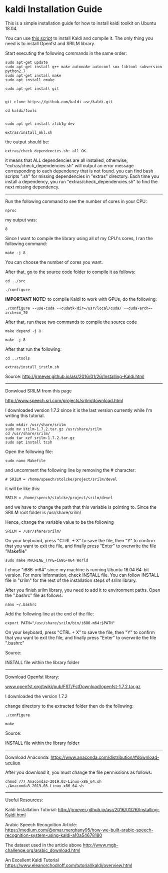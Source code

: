 # kaldi Installation Guide
This is a simple installation guide for how to install kaldi toolkit on Ubuntu 18.04.


You can use [this script](install_kaldi.sh) to install Kaldi and compile it. The only thing you need is to install Openfst and SRILM library.


Start executing the following commands in the same order:

    sudo apt-get update
    sudo apt-get install g++ make automake autoconf sox libtool subversion python2.7
    sudo apt-get install make
    sudo apt install cmake

    sudo apt-get install git


    git clone https://github.com/kaldi-asr/kaldi.git

    cd kaldi/tools


    sudo apt-get install zlib1g-dev

    extras/install_mkl.sh


the output should be:

    extras/check_dependencies.sh: all OK.


 it means that ALL dependencies are all installed, otherwise, "extras/check_dependencies.sh" will output an error message corresponding to each dependency that is not found.
    you can find bash scripts ".sh" for missing dependencies in "extras" directory. Each time you install a dependency, you run "extras/check_dependencies.sh" to find the next missing dependency.


------------------------------------------------------------------------------------------------------------------------------------------------------------------------


Run the following command to see the number of cores in your CPU:

    nproc


my output was:

    8


Since I want to compile the library using all of my CPU's cores, I ran the following command:

    make -j 8

You can choose the number of cores you want.



After that, go to the source code folder to compile it as follows:


    cd ../src

    ./configure


**IMPORTANT NOTE:** to compile Kaldi to work with GPUs, do the following:

    ./configure --use-cuda --cudatk-dir=/usr/local/cuda/ --cuda-arch=-arch=sm_70


After that, run these two commands to compile the source code


    make depend -j 8

    make -j 8



After that run the following:

    cd ../tools

    extras/install_irstlm.sh


Source:
http://jrmeyer.github.io/asr/2016/01/26/Installing-Kaldi.html


------------------------------------------------------------------------------------------------------------------------------------------------------------------------
Donwload SRILM from this page

http://www.speech.sri.com/projects/srilm/download.html

I downloaded version 1.7.2 since it is the last version currently while I'm writing this tutorial.

    sudo mkdir /usr/share/srilm
    sudo mv srilm-1.7.2.tar.gz /usr/share/srilm
    cd /usr/share/srilm/
    sudo tar xzf srilm-1.7.2.tar.gz
    sudo apt install tcsh


Open the following file:

    sudo nano Makefile


and uncomment the following line by removing the # character:

    # SRILM = /home/speech/stolcke/project/srilm/devel

it will be like this:

    SRILM = /home/speech/stolcke/project/srilm/devel

and we have to change the path that this variable is pointing to. Since the SRILM root folder is  /usr/share/srilm/

Hence, change the variable value to be the following

    SRILM = /usr/share/srilm/


On your keyboard, press "CTRL + X" to save the file, then "Y" to confirm that you want to exit the file, and finally press "Enter" to overwrite the file "Makefile"


    sudo make MACHINE_TYPE=i686-m64 World


I chose "i686-m64" since my machine is running Ubuntu 18.04 64-bit version. For more information, check INSTALL file.
You can follow INSTALL file in "srilm" for the rest of the installation steps of srilm library.

After you finish srilm library, you need to add it to environment paths.
Open the ".bashrc" file as follows:

    nano ~/.bashrc


Add the following line at the end of the file:

    export PATH="/usr/share/srilm/bin/i686-m64:$PATH"


On your keyboard, press "CTRL + X" to save the file, then "Y" to confirm that you want to exit the file, and finally press "Enter" to overwrite the file ".bashrc"


Source:

INSTALL file within the library folder

------------------------------------------------------------------------------------------------------------------------------------------------------------------------

Download Openfst library:

www.openfst.org/twiki/pub/FST/FstDownload/openfst-1.7.2.tar.gz

I downloaded the version 1.7.2

change directory to the extracted folder then do the following:


    ./configure

    make

Source:

INSTALL file within the library folder


------------------------------------------------------------------------------------------------------------------------------------------------------------------------
Download Anaconda:
https://www.anaconda.com/distribution/#download-section

After you download it, you must change the file permissions as follows:



    chmod 777 Anaconda3-2019.03-Linux-x86_64.sh
    ./Anaconda3-2019.03-Linux-x86_64.sh


------------------------------------------------------------------------------------------------------------------------------------------------------------------------

Useful Resources:

Kaldi Installation Tutorial:
http://jrmeyer.github.io/asr/2016/01/26/Installing-Kaldi.html

Arabic Speech Recognition Article:
https://medium.com/@omar.merghany95/how-we-built-arabic-speech-recognition-system-using-kaldi-a10a54678180

The dataset used in the article above
http://www.mgb-challenge.org/arabic_download.html

An Excellent Kaldi Tutorial
https://www.eleanorchodroff.com/tutorial/kaldi/overview.html





